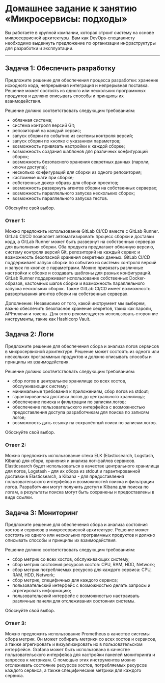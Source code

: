 # Домашнее задание к занятию «Микросервисы: подходы»

Вы работаете в крупной компании, которая строит систему на основе микросервисной архитектуры.
Вам как DevOps-специалисту необходимо выдвинуть предложение по организации инфраструктуры для разработки и эксплуатации.

---
## Задача 1: Обеспечить разработку

Предложите решение для обеспечения процесса разработки: хранение исходного кода, непрерывная интеграция и непрерывная поставка. 
Решение может состоять из одного или нескольких программных продуктов и должно описывать способы и принципы их взаимодействия.

Решение должно соответствовать следующим требованиям:
- облачная система;
- система контроля версий Git;
- репозиторий на каждый сервис;
- запуск сборки по событию из системы контроля версий;
- запуск сборки по кнопке с указанием параметров;
- возможность привязать настройки к каждой сборке;
- возможность создания шаблонов для различных конфигураций сборок;
- возможность безопасного хранения секретных данных (пароли, ключи доступа);
- несколько конфигураций для сборки из одного репозитория;
- кастомные шаги при сборке;
- собственные докер-образы для сборки проектов;
- возможность развернуть агентов сборки на собственных серверах;
- возможность параллельного запуска нескольких сборок;
- возможность параллельного запуска тестов.

Обоснуйте свой выбор.


### Ответ 1:

Можно предложить использование GitLab CI/CD вместе с GitLab Runner. GitLab CI/CD позволяет автоматизировать процесс сборки и доставки кода, а GitLab Runner может быть развернут на собственных серверах для выполнения сборки. Оба продукта предлагают облачную версию, систему контроля версий Git, репозиторий на каждый сервис и возможность безопасной хранения секретных данных. GitLab CI/CD поддерживает запуск сборки по событию из системы контроля версий и запуск по кнопке с параметрами. Можно привязать различные настройки к сборке и создавать шаблоны для разных конфигураций. GitLab Runner поддерживает использование собственных Docker-образов, кастомных шагов сборки и возможность параллельного запуска нескольких сборок. Также GitLab CI/CD имеет возможность развертывания агентов сборки на собственных серверах.

Дополнение: Независимо от того, какой инструмент мы выберем, важно обеспечить безопасное хранение секретов, таких как пароли, API-ключи и токены. Для этого рекомендуется использовать сторонние инструменты, такие как Hashicorp Vault.

## Задача 2: Логи

Предложите решение для обеспечения сбора и анализа логов сервисов в микросервисной архитектуре.
Решение может состоять из одного или нескольких программных продуктов и должно описывать способы и принципы их взаимодействия.

Решение должно соответствовать следующим требованиям:
- сбор логов в центральное хранилище со всех хостов, обслуживающих систему;
- минимальные требования к приложениям, сбор логов из stdout;
- гарантированная доставка логов до центрального хранилища;
- обеспечение поиска и фильтрации по записям логов;
- обеспечение пользовательского интерфейса с возможностью предоставления доступа разработчикам для поиска по записям логов;
- возможность дать ссылку на сохранённый поиск по записям логов.

Обоснуйте свой выбор.

### Ответ 2:

Можно предложить использование стека ELK (Elasticsearch, Logstash, Kibana) для сбора, хранения и анализа лог-файлов сервисов. Elasticsearch будет использоваться в качестве центрального хранилища для логов, Logstash - для их сбора из stdout и гарантированной доставки в Elasticsearch, а Kibana - для предоставления пользовательского интерфейса и возможностей поиска и фильтрации логов. Разработчики могут получить доступ к Kibana для поиска по логам, а результаты поиска могут быть сохранены и предоставлены в виде ссылки.

## Задача 3: Мониторинг

Предложите решение для обеспечения сбора и анализа состояния хостов и сервисов в микросервисной архитектуре.
Решение может состоять из одного или нескольких программных продуктов и должно описывать способы и принципы их взаимодействия.

Решение должно соответствовать следующим требованиям:
- сбор метрик со всех хостов, обслуживающих систему;
- сбор метрик состояния ресурсов хостов: CPU, RAM, HDD, Network;
- сбор метрик потребляемых ресурсов для каждого сервиса: CPU, RAM, HDD, Network;
- сбор метрик, специфичных для каждого сервиса;
- пользовательский интерфейс с возможностью делать запросы и агрегировать информацию;
- пользовательский интерфейс с возможностью настраивать различные панели для отслеживания состояния системы.

Обоснуйте свой выбор.

### Ответ 3:

Можно предложить использование Prometheus в качестве системы сбора метрик. Он может собирать метрики со всех хостов и сервисов, а также агрегировать и визуализировать их в пользовательском интерфейсе. Grafana может быть использована в качестве пользовательского интерфейса для настройки панелей мониторинга и запросов к метрикам. С помощью этих инструментов можно отслеживать состояние ресурсов хостов, потребляемых ресурсов каждого сервиса, а также специфические метрики для каждого сервиса.